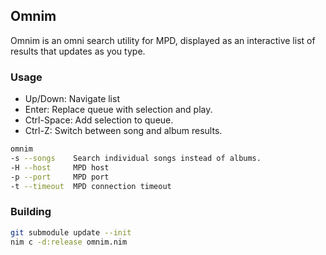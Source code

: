 ## Omnim

Omnim is an omni search utility for MPD, displayed as an interactive list of results that updates as you type.

### Usage

- Up/Down: Navigate list
- Enter: Replace queue with selection and play.
- Ctrl-Space: Add selection to queue.
- Ctrl-Z: Switch between song and album results.

```bash
omnim
-s --songs    Search individual songs instead of albums.
-H --host     MPD host
-p --port     MPD port
-t --timeout  MPD connection timeout
```


### Building

```bash
git submodule update --init
nim c -d:release omnim.nim
```
